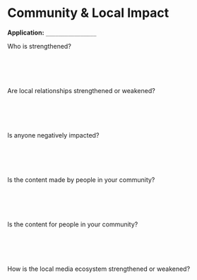 Community & Local Impact
========================

**Application:** `________________`

Who is strengthened?

```





```

Are local relationships strengthened or weakened?
  
```





```
  
Is anyone negatively impacted?

```





```

Is the content made by people in your community?

```





```

Is the content for people in your community?

```





```

How is the local media ecosystem strengthened or weakened?

```





```
